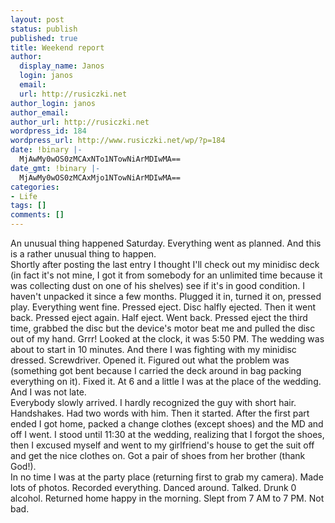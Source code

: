 ```yaml
---
layout: post
status: publish
published: true
title: Weekend report
author:
  display_name: Janos
  login: janos
  email: 
  url: http://rusiczki.net
author_login: janos
author_email: 
author_url: http://rusiczki.net
wordpress_id: 184
wordpress_url: http://www.rusiczki.net/wp/?p=184
date: !binary |-
  MjAwMy0wOS0zMCAxNTo1NTowNiArMDIwMA==
date_gmt: !binary |-
  MjAwMy0wOS0zMCAxMjo1NTowNiArMDIwMA==
categories:
- Life
tags: []
comments: []
---
```

<p>An unusual thing happened Saturday. Everything went as planned. And this is a rather unusual thing to happen.<br />
Shortly after posting the last entry I thought I'll check out my minidisc deck (in fact it's not mine, I got it from somebody for an unlimited time because it was collecting dust on one of his shelves) see if it's in good condition. I haven't unpacked it since a few months. Plugged it in, turned it on, pressed play. Everything went fine. Pressed eject. Disc halfly ejected. Then it went back. Pressed eject again. Half eject. Went back. Pressed eject the third time, grabbed the disc but the device's motor beat me and pulled the disc out of my hand. Grrr! Looked at the clock, it was 5:50 PM. The wedding was about to start in 10 minutes. And there I was fighting with my minidisc dressed. Screwdriver. Opened it. Figured out what the problem was (something got bent because I carried the deck around in bag packing everything on it). Fixed it. At 6 and a little I was at the place of the wedding. And I was not late.<br />
Everybody slowly arrived. I hardly recognized the guy with short hair. Handshakes. Had two words with him. Then it started. After the first part ended I got home, packed a change clothes (except shoes) and the MD and off I went. I stood until 11:30 at the wedding, realizing that I forgot the shoes, then I excused myself and went to my girlfriend's house to get the suit off and get the nice clothes on. Got a pair of shoes from her brother (thank God!).<br />
In no time I was at the party place (returning first to grab my camera). Made lots of photos. Recorded everything. Danced around. Talked. Drunk 0 alcohol. Returned home happy in the morning. Slept from 7 AM to 7 PM. Not bad.</p>
